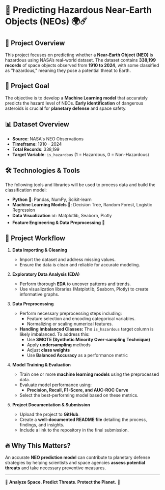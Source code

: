 # 🚀 Predicting Hazardous Near-Earth Objects (NEOs) 🌍☄️

## 📌 Project Overview
This project focuses on predicting whether a **Near-Earth Object (NEO)** is hazardous using NASA’s real-world dataset. The dataset contains **338,199 records** of space objects observed from **1910 to 2024**, with some classified as "hazardous," meaning they pose a potential threat to Earth.

## 🎯 Project Goal
The objective is to develop a **Machine Learning model** that accurately predicts the hazard level of NEOs. **Early identification** of dangerous asteroids is crucial for **planetary defense** and space safety.

## 📊 Dataset Overview
- **Source**: NASA's NEO Observations
- **Timeframe**: 1910 - 2024
- **Total Records**: 338,199
- **Target Variable**: `is_hazardous` (1 = Hazardous, 0 = Non-Hazardous)

## 🛠 Technologies & Tools
The following tools and libraries will be used to process data and build the classification model:
- **Python** 🐍: Pandas, NumPy, Scikit-learn
- **Machine Learning Models** 🤖: Decision Tree, Random Forest, Logistic Regression
- **Data Visualization** 📊: Matplotlib, Seaborn, Plotly
- **Feature Engineering & Data Preprocessing** 🔄

## 🚀 Project Workflow
1. **Data Importing & Cleaning**
   - Import the dataset and address missing values.
   - Ensure the data is clean and reliable for accurate modeling.

2. **Exploratory Data Analysis (EDA)**
   - Perform thorough **EDA** to uncover patterns and trends.
   - Use visualization libraries (Matplotlib, Seaborn, Plotly) to create informative graphs.

3. **Data Preprocessing**
   - Perform necessary preprocessing steps including:
     - Feature selection and encoding categorical variables.
     - Normalizing or scaling numerical features.
   - **Handling Imbalanced Classes:** The `is_hazardous` target column is likely imbalanced. To address this:
     - Use **SMOTE (Synthetic Minority Over-sampling Technique)**
     - Apply **undersampling** methods
     - Adjust **class weights**
     - Use **Balanced Accuracy** as a performance metric

4. **Model Training & Evaluation**
   - Train one or more **machine learning models** using the preprocessed data.
   - Evaluate model performance using:
     - **Precision, Recall, F1-Score, and AUC-ROC Curve**
   - Select the best-performing model based on these metrics.

5. **Project Documentation & Submission**
   - Upload the project to **GitHub**.
   - Create a **well-documented README file** detailing the process, findings, and insights.
   - Include a link to the repository in the final submission.

## 🔥 Why This Matters?
An accurate **NEO prediction model** can contribute to planetary defense strategies by helping scientists and space agencies **assess potential threats** and take necessary preventive measures.

---
🌠 **Analyze Space. Predict Threats. Protect the Planet.** 💫
